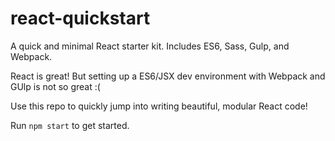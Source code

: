 # react-quickstart

A quick and minimal React starter kit. Includes ES6, Sass, Gulp, and Webpack.

React is great! But setting up a ES6/JSX dev environment with Webpack and GUlp is not so great :(

Use this repo to quickly jump into writing beautiful, modular React code!

Run `npm start` to get started.